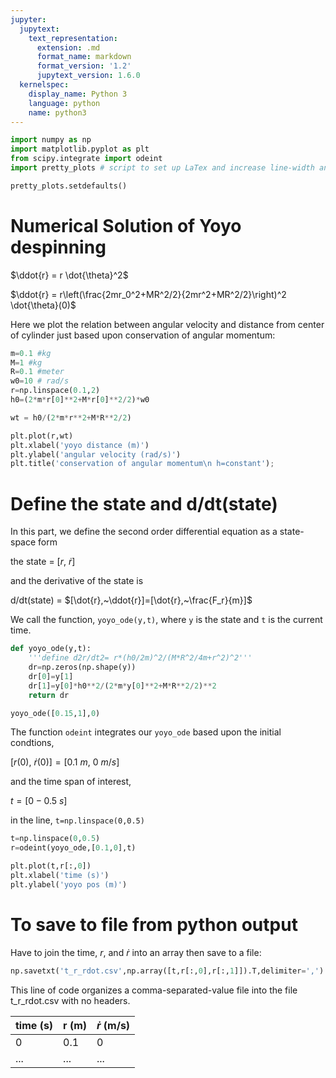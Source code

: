 ```yaml
---
jupyter:
  jupytext:
    text_representation:
      extension: .md
      format_name: markdown
      format_version: '1.2'
      jupytext_version: 1.6.0
  kernelspec:
    display_name: Python 3
    language: python
    name: python3
---
```


```python tags=["hide-cell"]
import numpy as np
import matplotlib.pyplot as plt
from scipy.integrate import odeint
import pretty_plots # script to set up LaTex and increase line-width and font size
```

```python
pretty_plots.setdefaults()
```

# Numerical Solution of Yoyo despinning

$\ddot{r} = r \dot{\theta}^2$

$\ddot{r} = r\left(\frac{2mr_0^2+MR^2/2}{2mr^2+MR^2/2}\right)^2 \dot{\theta}(0)$


Here we plot the relation between angular velocity and distance from center of cylinder just based upon conservation of angular momentum:

```python
m=0.1 #kg
M=1 #kg
R=0.1 #meter
w0=10 # rad/s
r=np.linspace(0.1,2)
h0=(2*m*r[0]**2+M*r[0]**2/2)*w0

wt = h0/(2*m*r**2+M*R**2/2)

plt.plot(r,wt)
plt.xlabel('yoyo distance (m)')
plt.ylabel('angular velocity (rad/s)')
plt.title('conservation of angular momentum\n h=constant');
```

# Define the state and d/dt(state)

In this part, we define the second order differential equation as a state-space form

the state = $[r,~\dot{r}]$

and the derivative of the state is

d/dt(state) = $[\dot{r},~\ddot{r}]=[\dot{r},~\frac{F_r}{m}]$

We call the function, `yoyo_ode(y,t)`, where `y` is the state and `t` is the current time.

```python
def yoyo_ode(y,t):
    '''define d2r/dt2= r*(h0/2m)^2/(M*R^2/4m+r^2)^2'''
    dr=np.zeros(np.shape(y))
    dr[0]=y[1]
    dr[1]=y[0]*h0**2/(2*m*y[0]**2+M*R**2/2)**2
    return dr
```

```python
yoyo_ode([0.15,1],0)
```

The function `odeint` integrates our `yoyo_ode` based upon the initial condtions, 

$[r(0),~\dot{r}(0)] = [0.1~m,~0~m/s]$

and the time span of interest, 

$t = [0-0.5~s]$

in the line, `t=np.linspace(0,0.5)`

```python
t=np.linspace(0,0.5)
r=odeint(yoyo_ode,[0.1,0],t)

plt.plot(t,r[:,0])
plt.xlabel('time (s)')
plt.ylabel('yoyo pos (m)')
```

# To save to file from python output

Have to join the time, $r$, and $\dot{r}$ into an array then save to a file:

```python
np.savetxt('t_r_rdot.csv',np.array([t,r[:,0],r[:,1]]).T,delimiter=',')
```

This line of code organizes a comma-separated-value file into the file t_r_rdot.csv with no headers.

|time (s)| r (m) | $\dot{r}$ (m/s)|
|---|---|---|
|0| 0.1| 0 |
|...|...|...|
